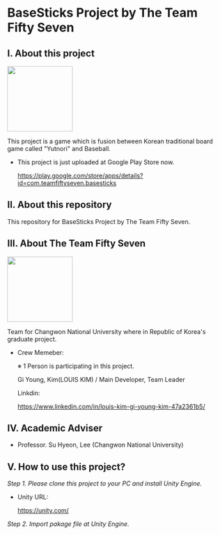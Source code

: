# BaseSticks Project by The Team Fifty Seven

## I. About this project

<img src="https://user-images.githubusercontent.com/58662212/111742640-dea49a00-88cb-11eb-9147-2f4d53a5775f.jpg" width="150" height="150">

This project is a game which is fusion between Korean traditional board game called "Yutnori" and Baseball.

 - This project is just uploaded at Google Play Store now.
 
   https://play.google.com/store/apps/details?id=com.teamfiftyseven.basesticks


## II. About this repository

This repository for BaseSticks  Project by The Team Fifty Seven.

## III. About The Team Fifty Seven

<img src="https://user-images.githubusercontent.com/58662212/111742674-efeda680-88cb-11eb-80cf-577ff31d3803.jpg" width="150" height="150">

Team for Changwon National University where in Republic of Korea's graduate project.

- Crew Memeber:

    ※ 1 Person is participating in this project.

     Gi Young, Kim(LOUIS KIM) / Main Developer, Team Leader
  
     Linkdin:
  
     https://www.linkedin.com/in/louis-kim-gi-young-kim-47a2361b5/
  
## IV. Academic Adviser

  - Professor. Su Hyeon, Lee (Changwon National University)
  
## V. How to use this project?
  
 *Step 1. Please clone this project to your PC and install Unity Engine.*
 
 - Unity URL:
 
   https://unity.com/
 
 *Step 2. Import pakage file at Unity Engine.*

